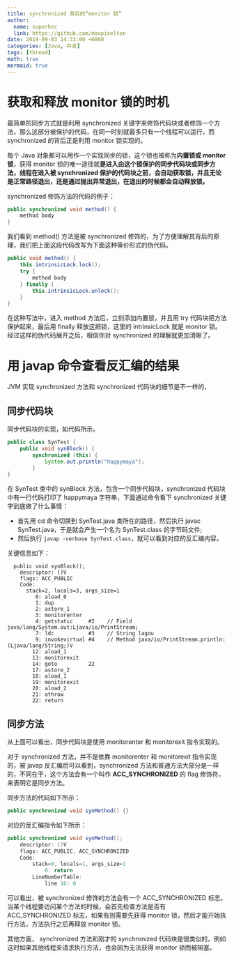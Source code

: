 ```yaml
---
title: synchronized 背后的“monitor 锁”
author:
  name: superhsc
  link: https://github.com/maxpixelton
date: 2019-09-03 14:33:00 +0800
categories: [Java, 并发]
tags: [thread]
math: true
mermaid: true
---
```


# 获取和释放 monitor 锁的时机

最简单的同步方式就是利用 synchronized 关键字来修饰代码块或者修饰一个方法，那么这部分被保护的代码，在同一时刻就最多只有一个线程可以运行，而 synchronized 的背后正是利用 monitor 锁实现的。

每个 Java 对象都可以用作一个实现同步的锁，这个锁也被称为**内置锁或 monitor 锁**，获得 monitor 锁的唯一途径就**是进入由这个锁保护的同步代码块或同步方法，线程在进入被 synchronized 保护的代码块之前，会自动获取锁，并且无论是正常路径退出，还是通过抛出异常退出，在退出的时候都会自动释放锁。**

synchronized 修饰方法的代码的例子：

```java
public synchronized void method() {
    method body
}
```

我们看到 method() 方法是被 synchronized 修饰的，为了方便理解其背后的原理，我们把上面这段代码改写为下面这种等价形式的伪代码。

```java
public void method() {
    this.intrinsicLock.lock();
    try {
        method body
    } finally {
        this.intrinsicLock.unlock();
    }
}
```

在这种写法中，进入 method 方法后，立刻添加内置锁，并且用 try 代码块把方法保护起来，最后用 finally 释放这把锁，这里的 intrinsicLock 就是 monitor 锁。经过这样的伪代码展开之后，相信你对 synchronized 的理解就更加清晰了。

# 用 javap 命令查看反汇编的结果

JVM 实现 synchronized 方法和 synchronized 代码块的细节是不一样的，

## 同步代码块

同步代码块的实现，如代码所示。

```java
public class SynTest {
    public void synBlock() {
        synchronized (this) {
            System.out.println("happymaya");
        }
}
```

在 SynTest 类中的 synBlock 方法，包含一个同步代码块，synchronized 代码块中有一行代码打印了 happymaya 字符串，下面通过命令看下 synchronized 关键字到底做了什么事情：

- 首先用 cd 命令切换到 SynTest.java 类所在的路径，然后执行 javac SynTest.java，于是就会产生一个名为 SynTest.class 的字节码文件;
- 然后执行 `javap -verbose SynTest.class`，就可以看到对应的反汇编内容。

关键信息如下：

```shell
  public void synBlock();
    descriptor: ()V
    flags: ACC_PUBLIC
    Code:
      stack=2, locals=3, args_size=1
         0: aload_0
         1: dup
         2: astore_1
         3: monitorenter
         4: getstatic     #2    // Field java/lang/System.out:Ljava/io/PrintStream;
         7: ldc           #3    // String lagou
         9: invokevirtual #4    // Method java/io/PrintStream.println:(Ljava/lang/String;)V
        12: aload_1
        13: monitorexit
        14: goto          22
        17: astore_2
        18: aload_1
        19: monitorexit
        20: aload_2
        21: athrow
        22: return
```



## 同步方法

从上面可以看出，同步代码块是使用 monitorenter 和 monitorexit 指令实现的。

对于 synchronized 方法，并不是依靠 monitorenter 和 monitorexit 指令实现的，被 javap 反汇编后可以看到，synchronized 方法和普通方法大部分是一样的，不同在于，这个方法会有一个叫作 **ACC_SYNCHRONIZED** 的 flag 修饰符，来表明它是同步方法。

同步方法的代码如下所示：

```java
public synchronized void synMethod() {}
```

对应的反汇编指令如下所示：

```java
public synchronized void synMethod();
	descriptor: ()V
    flags: ACC_PUBLIC, ACC_SYNCHRONIZED
    Code:
		stack=0, locals=1, args_size=1
            0: return
        LineNumberTable:
			line 16: 0
```

可以看出，被 synchronized 修饰的方法会有一个 ACC_SYNCHRONIZED 标志。当某个线程要访问某个方法的时候，会首先检查方法是否有 ACC_SYNCHRONIZED 标志，如果有则需要先获得 monitor 锁，然后才能开始执行方法，方法执行之后再释放 monitor 锁。

其他方面， synchronized 方法和刚才的 synchronized 代码块是很类似的，例如这时如果其他线程来请求执行方法，也会因为无法获得 monitor 锁而被阻塞。

